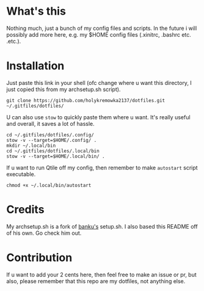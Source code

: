 # What's this
Nothing much, just a bunch of my config files and scripts. In the future i will possibly add more here, e.g. my $HOME config files (.xinitrc, .bashrc etc. .etc.).

# Installation
Just paste this link in your shell (ofc change where u want this directory, I just copied this from my archsetup.sh script).
```shell
git clone https://github.com/holykremowka2137/dotfiles.git ~/.gitfiles/dotfiles/ 
```

U can also use `stow` to quickly paste them where u want. It's really useful and overall, it saves a lot of hassle.
```shell
cd ~/.gitfiles/dotfiles/.config/
stow -v --target=$HOME/.config/ .
mkdir ~/.local/bin
cd ~/.gitfiles/dotfiles/.local/bin
stow -v --target=$HOME/.local/bin/ .
```

If u want to run Qtile off my config, then remember to make `autostart` script executable.
```shell
chmod +x ~/.local/bin/autostart
```

# Credits
My archsetup.sh is a fork of [banku's](https://github.com/bankubanku) setup.sh. I also based this README off of his own. Go check him out.

# Contribution
If u want to add your 2 cents here, then feel free to make an issue or pr, but also, please remember that this repo are my dotfiles, not anything else.
